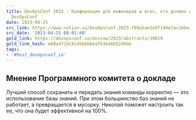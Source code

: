 ```yaml
---
title: DevOpsConf 2023 - Конференция для инженеров и всех, кто должен понимать инженеров
  DevOpsConf
date: 2023-04-25
src_link: https://www.notion.so/DevOpsConf-2023-f89a5ae3e97140e7ac166eab1671ff05
src_date: '2023-04-25 08:01:00'
gold_link: https://devopsconf.io/moscow/2023/abstracts/10019
gold_link_hash: e88a4f1dc8c45b6bbeafb3be6b52d9de
tags:
- '#host_devopsconf_io'
---
```



Мнение Программного комитета о докладе
--------------------------------------


Лучший способ сохранить и передать знания команды корректно — это использование базы знаний. При этом большинство баз знаний не работает, а превращается в мусорку. Николай поможет настроить так ее, что она будет эффективной на 100%.